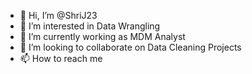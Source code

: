 - 👋 Hi, I’m @ShriJ23
- 👀 I’m interested in Data Wrangling
- 🌱 I’m currently working as MDM Analyst
- 💞️ I’m looking to collaborate on Data Cleaning Projects
- 📫 How to reach me 

<!---
ShriJ23/ShriJ23 is a ✨ special ✨ repository because its `README.md` (this file) appears on your GitHub profile.
You can click the Preview link to take a look at your changes.
--->
